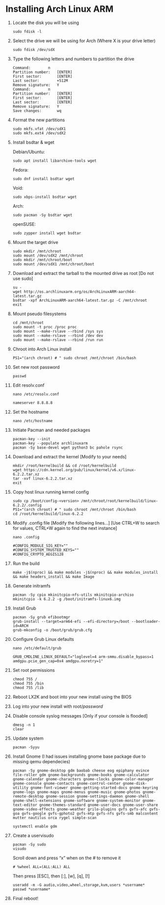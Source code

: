   # Installing Arch Linux ARM
  
  1. Locate the disk you will be using
		```
		sudo fdisk -l
		```
  2. Select the drive we will be using for Arch (Where X is your drive letter)
		```
		sudo fdisk /dev/sdX
		```
  3. Type the following letters and numbers to partition the drive
		```
		Command:		n
		Partition number:	[ENTER]
		First sector:		[ENTER]
		Last sector:		+512M
		Remove signature:	Y
		Command:		n
		Partition number:	[ENTER]
		First sector:		[ENTER]
		Last sector:		[ENTER]
		Remove signature:	Y
		Save changes:		wq
		```
  4. Format the new partitions
		```
		sudo mkfs.vfat /dev/sdX1
		sudo mkfs.ext4 /dev/sdX2
		```  
  5. Install bsdtar & wget
		
		Debian/Ubuntu:
		```
		sudo apt install libarchive-tools wget
		```
		Fedora:
		```
		sudo dnf install bsdtar wget
		```
		Void:
		```
		sudo xbps-install bsdtar wget
		```
		Arch:
		```
		sudo pacman -Sy bsdtar wget
		```
		openSUSE:
		```
		sudo zypper install wget bsdtar
		```
  6. Mount the target drive
		```
		sudo mkdir /mnt/chroot
		sudo mount /dev/sdX2 /mnt/chroot
		sudo mkdir /mnt/chroot/boot
		sudo mount /dev/sdX1 /mnt/chroot/boot
		```
  7. Download and extract the tarball to the mounted drive as root [Do not use sudo]
		```
		su -
		wget http://os.archlinuxarm.org/os/ArchLinuxARM-aarch64-latest.tar.gz
		bsdtar -xpf ArchLinuxARM-aarch64-latest.tar.gz -C /mnt/chroot
		exit
		```
  8. Mount pseudo filesystems
		```
		cd /mnt/chroot
		sudo mount -t proc /proc proc
		sudo mount --make-rslave --rbind /sys sys
		sudo mount --make-rslave --rbind /dev dev
		sudo mount --make-rslave --rbind /run run
		```
  9. Chroot into Arch Linux install
		```
		PS1="(arch chroot) # " sudo chroot /mnt/chroot /bin/bash
		```
  10. Set new root password
		```
		passwd
		```
  11. Edit resolv.conf
		```
		nano /etc/resolv.conf
		```
		```
		nameserver 8.8.8.8
		```
  12. Set the hostname
		```
		nano /etc/hostname
		```
  13. Initiate Pacman and needed packages 
		```
		pacman-key --init
		pacman-key --populate archlinuxarm
		pacman -Sy base-devel wget python3 bc pahole rsync
		```
  14. Download and extract the kernel [Modify to your needs]
		```
		mkdir /root/kernelbuild && cd /root/kernelbuild
		wget https://cdn.kernel.org/pub/linux/kernel/v6.x/linux-6.2.2.tar.xz
		tar -xvf linux-6.2.2.tar.xz
		exit
		```
  15. Copy host linux running kernel config
		```
		sudo cp /boot/config-<version> /mnt/chroot/root/kernelbuild/linux-6.2.2/.config
		PS1="(arch chroot) # " sudo chroot /mnt/chroot /bin/bash
		cd /root/kernelbuild/linux-6.2.2
		```
  16. Modify .config file [Modify the following lines...]  [Use CTRL+W to search for values, CTRL+W again to find the next instance]
		```
		nano .config
		```
		```
		#CONFIG_MODULE_SIG_KEY=""
		#CONFIG_SYSTEM_TRUSTED_KEYS=""
		#CONFIG_CRYPTO_AEGIS128
		```
  17. Run the build
		```
		make -j$(nproc) && make modules -j$(nproc) && make modules_install && make headers_install && make Image
		```
  18. Generate initramfs
		```
		pacman -Sy cpio mkinitcpio-nfs-utils mkinitcpio-archiso
		mkinitcpio -k 6.2.2 -g /boot/initramfs-linux6.img
		```
  19. Install Grub
		```
		pacman -Sy grub efibootmgr
		grub-install --target=arm64-efi --efi-directory=/boot --bootloader-id=ARCH
		grub-mkconfig -o /boot/grub/grub.cfg
		```
  20. Configure Grub Linux defaults
		```
		nano /etc/default/grub
		```
		```
		GRUB_CMDLINE_LINUX_DEFAULT="loglevel=4 arm-smmu.disable_bypass=1 amdgpu.pcie_gen_cap=0x4 amdgpu.noretry=1"
	  	```
  21. Set root permissions
		```
		chmod 755 /
		chmod 755 /bin
		chmod 755 /lib
		```
  22. Reboot LX2K and boot into your new install using the BIOS
 
  23. Log into your new install with root/*password*
      
  24. Disable console syslog messages [Only if your console is flooded]
		```
		dmesg -n 1
		clear
		```
  25. Update system
		```
		pacman -Syyu
		```
  26. Install Gnome (I had issues installing gnome base package due to missing qemu dependecies)
		```
		pacman -Sy gnome-desktop gdm baobab cheese eog epiphany evince file-roller gdm gnome-backgrounds gnome-books gnome-calculator gnome-calendar gnome-characters gnome-clocks gnome-color-manager gnome-console gnome-contacts gnome-control-center gnome-disk-utility gnome-font-viewer gnome-getting-started-docs gnome-keyring gnome-logs gnome-maps gnome-menus gnome-music gnome-photos gnome-remote-desktop gnome-session gnome-settings-daemon gnome-shell gnome-shell-extensions gnome-software gnome-system-monitor gnome-text-editor gnome-themes-standard gnome-user-docs gnome-user-share gnome-video-effects gnome-weather grilo-plugins gvfs gvfs-afc gvfs-goa gvfs-google gvfs-gphoto2 gvfs-mtp gvfs-nfs gvfs-smb malcontent mutter nautilus orca rygel simple-scan
		```
		```
		systemctl enable gdm
		```
  27. Create a uservisudo
		```
		pacman -Sy sudo
		visudo
		```
		Scroll down and press “x” when on the # to remove it
		```
		# %wheel ALL=(ALL:ALL) ALL
		```
		Then press [ESC], then [:], [w], [q], [!]
		```
		useradd -m -G audio,video,wheel,storage,kvm,users *username*
		passwd *username*
		```
  28. Final reboot!
